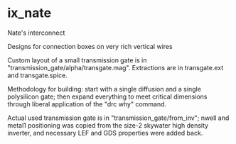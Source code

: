# ix_nate
Nate's interconnect

Designs for connection boxes on very rich vertical wires

Custom layout of a small transmission gate is in "transmission_gate/alpha/transgate.mag". Extractions are in transgate.ext and transgate.spice.

Methodology for building: start with a single diffusion and a single polysilicon gate; then expand everything to meet critical dimensions through liberal application of the "drc why" command.

Actual used transmission gate is in "transmission_gate/from_inv"; nwell and metal1 positioning was copied from the size-2 skywater high density inverter, and necessary LEF and GDS properties were added back.
